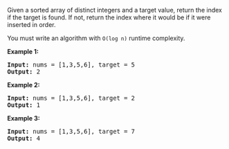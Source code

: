 Given a sorted array of distinct integers and a target value, return the index if the target is found. If not, return the index where it would be if it were inserted in order.

You must write an algorithm with `O(log n)` runtime complexity.

**Example 1:**

<pre><strong>Input:</strong> nums = [1,3,5,6], target = 5
<strong>Output:</strong> 2
</pre>

**Example 2:**

<pre><strong>Input:</strong> nums = [1,3,5,6], target = 2
<strong>Output:</strong> 1
</pre>

**Example 3:**

<pre><strong>Input:</strong> nums = [1,3,5,6], target = 7
<strong>Output:</strong> 4</pre>
